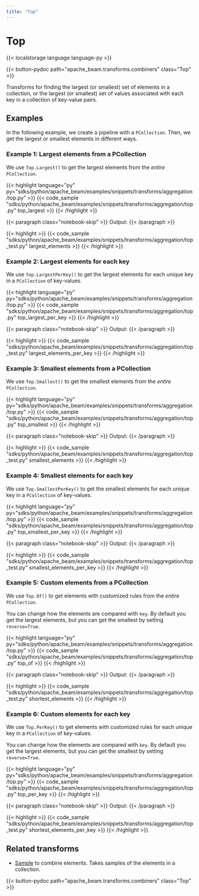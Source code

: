 ```yaml
---
title: "Top"
---
```


<!--
Licensed under the Apache License, Version 2.0 (the "License");
you may not use this file except in compliance with the License.
You may obtain a copy of the License at

http://www.apache.org/licenses/LICENSE-2.0

Unless required by applicable law or agreed to in writing, software
distributed under the License is distributed on an "AS IS" BASIS,
WITHOUT WARRANTIES OR CONDITIONS OF ANY KIND, either express or implied.
See the License for the specific language governing permissions and
limitations under the License.
-->

# Top

{{< localstorage language language-py >}}

{{< button-pydoc path="apache_beam.transforms.combiners" class="Top" >}}

Transforms for finding the largest (or smallest) set of elements in
a collection, or the largest (or smallest) set of values associated
with each key in a collection of key-value pairs.

## Examples

In the following example, we create a pipeline with a `PCollection`.
Then, we get the largest or smallest elements in different ways.

### Example 1: Largest elements from a PCollection

We use `Top.Largest()` to get the largest elements from the _entire_ `PCollection`.

{{< highlight language="py" py="sdks/python/apache_beam/examples/snippets/transforms/aggregation/top.py" >}}
{{< code_sample "sdks/python/apache_beam/examples/snippets/transforms/aggregation/top.py" top_largest >}}
{{< /highlight >}}

{{< paragraph class="notebook-skip" >}}
Output:
{{< /paragraph >}}

{{< highlight >}}
{{< code_sample "sdks/python/apache_beam/examples/snippets/transforms/aggregation/top_test.py" largest_elements >}}
{{< /highlight >}}

### Example 2: Largest elements for each key

We use `Top.LargestPerKey()` to get the largest elements for each unique key in a `PCollection` of key-values.

{{< highlight language="py" py="sdks/python/apache_beam/examples/snippets/transforms/aggregation/top.py"  >}}
{{< code_sample "sdks/python/apache_beam/examples/snippets/transforms/aggregation/top.py" top_largest_per_key >}}
{{< /highlight >}}

{{< paragraph class="notebook-skip" >}}
Output:
{{< /paragraph >}}

{{< highlight >}}
{{< code_sample "sdks/python/apache_beam/examples/snippets/transforms/aggregation/top_test.py" largest_elements_per_key >}}
{{< /highlight >}}

### Example 3: Smallest elements from a PCollection

We use `Top.Smallest()` to get the smallest elements from the _entire_ `PCollection`.

{{< highlight language="py" py="sdks/python/apache_beam/examples/snippets/transforms/aggregation/top.py" >}}
{{< code_sample "sdks/python/apache_beam/examples/snippets/transforms/aggregation/top.py" top_smallest >}}
{{< /highlight >}}

{{< paragraph class="notebook-skip" >}}
Output:
{{< /paragraph >}}

{{< highlight >}}
{{< code_sample "sdks/python/apache_beam/examples/snippets/transforms/aggregation/top_test.py" smallest_elements >}}
{{< /highlight >}}

### Example 4: Smallest elements for each key

We use `Top.SmallestPerKey()` to get the smallest elements for each unique key in a `PCollection` of key-values.

{{< highlight language="py" py="sdks/python/apache_beam/examples/snippets/transforms/aggregation/top.py" >}}
{{< code_sample "sdks/python/apache_beam/examples/snippets/transforms/aggregation/top.py" top_smallest_per_key >}}
{{< /highlight >}}

{{< paragraph class="notebook-skip" >}}
Output:
{{< /paragraph >}}

{{< highlight >}}
{{< code_sample "sdks/python/apache_beam/examples/snippets/transforms/aggregation/top_test.py" smallest_elements_per_key >}}
{{< /highlight >}}

### Example 5: Custom elements from a PCollection

We use `Top.Of()` to get elements with customized rules from the _entire_ `PCollection`.

You can change how the elements are compared with `key`.
By default you get the largest elements, but you can get the smallest by setting `reverse=True`.

{{< highlight language="py" py="sdks/python/apache_beam/examples/snippets/transforms/aggregation/top.py" >}}
{{< code_sample "sdks/python/apache_beam/examples/snippets/transforms/aggregation/top.py" top_of >}}
{{< /highlight >}}

{{< paragraph class="notebook-skip" >}}
Output:
{{< /paragraph >}}

{{< highlight >}}
{{< code_sample "sdks/python/apache_beam/examples/snippets/transforms/aggregation/top_test.py" shortest_elements >}}
{{< /highlight >}}

### Example 6: Custom elements for each key

We use `Top.PerKey()` to get elements with customized rules for each unique key in a `PCollection` of key-values.

You can change how the elements are compared with `key`.
By default you get the largest elements, but you can get the smallest by setting `reverse=True`.

{{< highlight language="py" py="sdks/python/apache_beam/examples/snippets/transforms/aggregation/top.py" >}}
{{< code_sample "sdks/python/apache_beam/examples/snippets/transforms/aggregation/top.py" top_per_key >}}
{{< /highlight >}}

{{< paragraph class="notebook-skip" >}}
Output:
{{< /paragraph >}}

{{< highlight >}}
{{< code_sample "sdks/python/apache_beam/examples/snippets/transforms/aggregation/top_test.py" shortest_elements_per_key >}}
{{< /highlight >}}

## Related transforms

- [Sample](/documentation/transforms/python/aggregation/sample) to combine elements. Takes samples of the elements in a collection.

{{< button-pydoc path="apache_beam.transforms.combiners" class="Top" >}}
